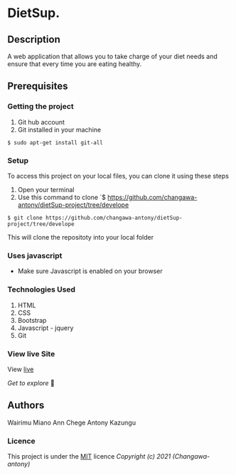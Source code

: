 # DietSup.
## Description
A web application that allows you to take charge of your diet needs and ensure that every time you are eating healthy.
## Prerequisites
### Getting the project
1. Git hub account
2. Git installed in your machine
```
$ sudo apt-get install git-all
```
### Setup
To access this project on your local files, you can clone it using these steps
1. Open your terminal
1. Use this command to clone `$ https://github.com/changawa-antony/dietSup-project/tree/develope
```
$ git clone https://github.com/changawa-antony/dietSup-project/tree/develope
```
 This will clone the repositoty into your local folder
### Uses javascript
* Make sure Javascript is enabled on your browser

### Technologies Used
1. HTML
2. CSS
3. Bootstrap
4. Javascript - jquery
5. Git
### View live Site
View [live]()

*Get to explore* :rocket:
## Authors
Wairimu Miano
Ann Chege
Antony Kazungu

### Licence
This project is under the  [MIT](LICENSE) licence
*Copyright (c) 2021 (Changawa-antony)*
